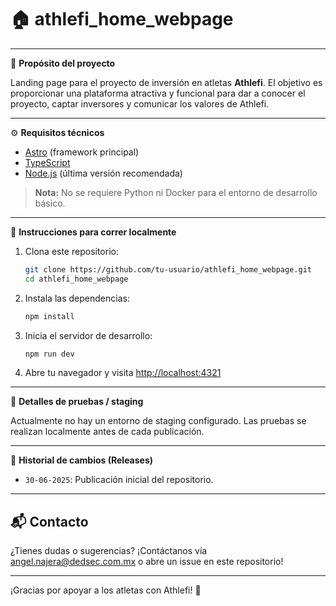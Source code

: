 # 🏠 athlefi_home_webpage

---

🎯 **Propósito del proyecto**

Landing page para el proyecto de inversión en atletas **Athlefi**. El objetivo es proporcionar una plataforma atractiva y funcional para dar a conocer el proyecto, captar inversores y comunicar los valores de Athlefi.

---

⚙️ **Requisitos técnicos**

- [Astro](https://astro.build/) (framework principal)
- [TypeScript](https://www.typescriptlang.org/)
- [Node.js](https://nodejs.org/) (última versión recomendada)

> **Nota:** No se requiere Python ni Docker para el entorno de desarrollo básico.

---

🧪 **Instrucciones para correr localmente**

1. Clona este repositorio:
   ```bash
   git clone https://github.com/tu-usuario/athlefi_home_webpage.git
   cd athlefi_home_webpage
   ```
2. Instala las dependencias:
   ```bash
   npm install
   ```
3. Inicia el servidor de desarrollo:
   ```bash
   npm run dev
   ```
4. Abre tu navegador y visita [http://localhost:4321](http://localhost:4321)

---

🔬 **Detalles de pruebas / staging**

Actualmente no hay un entorno de staging configurado. Las pruebas se realizan localmente antes de cada publicación.

---

📝 **Historial de cambios (Releases)**

- `30-06-2025`: Publicación inicial del repositorio.

---

## 📬 Contacto

¿Tienes dudas o sugerencias? ¡Contáctanos vía [angel.najera@dedsec.com.mx](mailto:angel.najera@dedsec.com.mx) o abre un issue en este repositorio!

---

¡Gracias por apoyar a los atletas con Athlefi! 🚀
